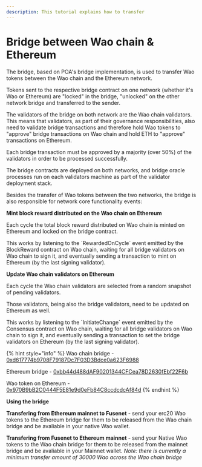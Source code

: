 ```yaml
---
description: This tutorial explains how to transfer
---
```


# Bridge between Wao chain & Ethereum

The bridge, based on POA's bridge implementation, is used to transfer Wao tokens between the Wao chain and the Ethereum network.

Tokens sent to the respective bridge contract on one network \(whether it's Wao or Ethereum\) are "locked" in the bridge, "unlocked" on the other network bridge and transferred to the sender.

The validators of the bridge on both network are the Wao chain validators. This means that validators, as part of their governance responsibilities, also need to validate bridge transactions and therefore hold Wao tokens to "approve" bridge transactions on Wao chain and hold ETH to "approve" transactions on Ethereum.

Each bridge transaction must be approved by a majority \(over 50%\) of the validators in order to be processed successfully.

The bridge contracts are deployed on both networks, and bridge oracle processes run on each validators machine as part of the validator deployment stack.

Besides the transfer of Wao tokens between the two networks, the bridge is also responsible for network core functionality events:

**Mint block reward distributed on the Wao chain on Ethereum**

Each cycle the total block reward distributed on Wao chain is minted on Ethereum and locked on the bridge contract.

This works by listening to the \`RewardedOnCycle\` event emitted by the BlockReward contract on Wao chain, waiting for all bridge validators on Wao chain to sign it, and eventually sending a transaction to mint on Ethereum \(by the last signing validator\).

**Update Wao chain validators on Ethereum**

Each cycle the Wao chain validators are selected from a random snapshot of pending validators.

Those validators, being also the bridge validators, need to be updated on Ethereum as well.

This works by listening to the \`InitiateChange\` event emitted by the Consensus contract on Wao chain, waiting for all bridge validators on Wao chain to sign it, and eventually sending a transaction to set the bridge validators on Ethereum \(by the last signing validator\).

{% hint style="info" %}
Wao chain bridge - [0xd617774b9708F79187Dc7F03D3Bdce0a623F6988](https://explorer.waoscan.com/address/0xd617774b9708f79187dc7f03d3bdce0a623f6988)

Ethereum bridge - [0xbb44d488dAF90201344CFCea78D2630fEbf22F6b](https://etherscan.io/address/0xbb44d488dAF90201344CFCea78D2630fEbf22F6b)

Wao token on Ethereum - [0x970B9bB2C0444F5E81e9d0eFb84C8ccdcdcAf84d](https://etherscan.io/token/0x970B9bB2C0444F5E81e9d0eFb84C8ccdcdcAf84d)
{% endhint %}

**Using the bridge**

**Transfering from Ethereum mainnet to Fusenet** - send your erc20 Wao tokens to the Ethereum bridge for them to be released from the Wao chain bridge and be avaliable in your native Wao wallet.

**Transfering from Fusenet to Ethereum mainnet** - send your Native Wao tokens to the Wao chain bridge for them to be released from the mainnet bridge and be avaliable in your Mainnet wallet. _Note: there is currently a minimum transfer amount of 30000 Wao across the Wao chain bridge_

